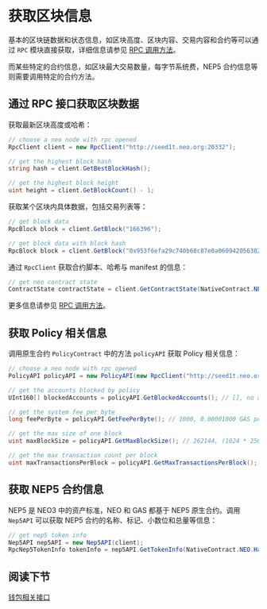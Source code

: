 # 获取区块信息

基本的区块链数据和状态信息，如区块高度、区块内容、交易内容和合约等可以通过 `RPC` 模块直接获取，详细信息请参见 [RPC 调用方法](rpc.md)。

而某些特定的合约信息，如区块最大交易数量，每字节系统费，NEP5 合约信息等则需要调用特定的合约方法。


## 通过 RPC 接口获取区块数据

获取最新区块高度或哈希：

```c#
// choose a neo node with rpc opened
RpcClient client = new RpcClient("http://seed1t.neo.org:20332");

// get the highest block hash
string hash = client.GetBestBlockHash();

// get the highest block height
uint height = client.GetBlockCount() - 1;
```

获取某个区块内具体数据，包括交易列表等：

```c#
// get block data
RpcBlock block = client.GetBlock("166396");

// get block data with block hash
RpcBlock block = client.GetBlock("0x953f6efa29c740b68c87e0a060942056382a6912a0ddeddc2f6641acb92d9700");
```

通过 `RpcClient` 获取合约脚本、哈希与 manifest 的信息：

```c#
// get neo contract state
ContractState contractState = client.GetContractState(NativeContract.NEO.Hash.ToString());
```

更多信息请参见 [RPC 调用方法](rpc.md)。

## 获取 Policy 相关信息

调用原生合约 `PolicyContract` 中的方法 `policyAPI` 获取 Policy 相关信息：

```c#
// choose a neo node with rpc opened
PolicyAPI policyAPI = new PolicyAPI(new RpcClient("http://seed1t.neo.org:20332"));

// get the accounts blocked by policy
UInt160[] blockedAccounts = policyAPI.GetBlockedAccounts(); // [], no account is blocked by now

// get the system fee per byte
long feePerByte = policyAPI.GetFeePerByte(); // 1000, 0.00001000 GAS per byte

// get the max size of one block
uint maxBlockSize = policyAPI.GetMaxBlockSize(); // 262144, (1024 * 256) bytes one block

// get the max transaction count per block
uint maxTransactionsPerBlock = policyAPI.GetMaxTransactionsPerBlock(); // 512, max 512 transactions one block
```

## 获取 NEP5 合约信息

NEP5 是 NEO3 中的资产标准，NEO 和 GAS 都基于 NEP5 原生合约。调用 `Nep5API` 可以获取 NEP5 合约的名称、标记、小数位和总量等信息：

```c#
// get nep5 token info
Nep5API nep5API = new Nep5API(client);
RpcNep5TokenInfo tokenInfo = nep5API.GetTokenInfo(NativeContract.NEO.Hash);
```

## 阅读下节

[钱包相关接口](wallet.md)

